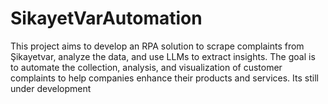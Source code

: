 # SikayetVarAutomation
This project aims to develop an RPA solution to scrape complaints from Şikayetvar, analyze the data, and use LLMs to extract insights. The goal is to automate the collection, analysis, and visualization of customer complaints to help companies enhance their products and services. Its still under development
